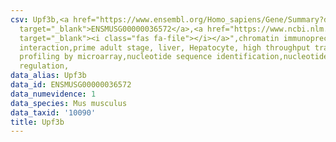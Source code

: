 ```yaml
---
csv: Upf3b,<a href="https://www.ensembl.org/Homo_sapiens/Gene/Summary?db=core;g=ENSMUSG00000036572"
  target="_blank">ENSMUSG00000036572</a>,<a href="https://www.ncbi.nlm.nih.gov/pubmed/23834426"
  target="_blank"><i class="fas fa-file"></i></a>",chromatin immunoprecipitation assay,direct
  interaction,prime adult stage, liver, Hepatocyte, high throughput transcription
  profiling by microarray,nucleotide sequence identification,nucleotide sequence identification,transcriptional
  regulation,
data_alias: Upf3b
data_id: ENSMUSG00000036572
data_numevidence: 1
data_species: Mus musculus
data_taxid: '10090'
title: Upf3b
---
```

